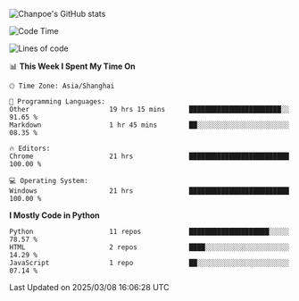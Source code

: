 ![Chanpoe's GitHub stats](https://github-readme-stats.vercel.app/api?username=Chanpoe&show_icons=true&count_private=true&theme=cobalt)

<!--START_SECTION:waka-->
![Code Time](http://img.shields.io/badge/Code%20Time-481%20hrs%2053%20mins-blue)

![Lines of code](https://img.shields.io/badge/From%20Hello%20World%20I%27ve%20Written-1.5%20million%20lines%20of%20code-blue)

📊 **This Week I Spent My Time On** 

```text
🕑︎ Time Zone: Asia/Shanghai

💬 Programming Languages: 
Other                    19 hrs 15 mins      ███████████████████████░░   91.65 % 
Markdown                 1 hr 45 mins        ██░░░░░░░░░░░░░░░░░░░░░░░   08.35 % 

🔥 Editors: 
Chrome                   21 hrs              █████████████████████████   100.00 % 

💻 Operating System: 
Windows                  21 hrs              █████████████████████████   100.00 % 
```

**I Mostly Code in Python** 

```text
Python                   11 repos            ████████████████████░░░░░   78.57 % 
HTML                     2 repos             ████░░░░░░░░░░░░░░░░░░░░░   14.29 % 
JavaScript               1 repo              ██░░░░░░░░░░░░░░░░░░░░░░░   07.14 % 
```




 Last Updated on 2025/03/08 16:06:28 UTC
<!--END_SECTION:waka-->
